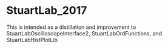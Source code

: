 # StuartLab_2017
This is intended as a distillation and improvement to StuartLabOscilloscopeInterface2, StuartLabOrdFunctions, and StuartLabHistPlotLib
